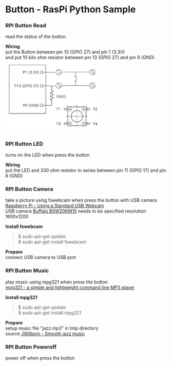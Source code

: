 # Button - RasPi Python Sample

### RPI Button Read
read the status of the button <br/>

**Wiring** <br/>
put the Button  between pin 13 (GPIO 27) and pin 1 (3.3V) <br/>
and put 10 kilo ohm resistor between pin 13 (GPIO 27) and pin 9 (GND) <br/>
<img src="https://github.com/FabLabKannai/RaspiStudy/blob/master/4_python/docs/button_circuit.png" width="300" /> <br/>

### RPI Button LED
turns on the LED when press the button <br/>

**Wiring** <br/>
put the LED and 330 ohm resistor in series between pin 11 (GPIO 17) and pin 6 (GND) <br/>

### RPI Button Camera
take a picture using fswebcam when press the button with USB camera  <br/>
[Raspberry Pi - Using a Standard USB Webcam](https://www.raspberrypi.org/documentation/usage/webcams/) <br/>
USB camera [Buffalo BSW20KM15](http://buffalo.jp/product/multimedia/web-camera/bsw20km15/) needs to be specified resolution 1600x1200  <br/>

**Install fswebcam** <br/>
> $ sudo apt-get update <br/>
> $ sudo apt-get install fswebcam <br/>

**Prepare** <br/>
connect USB camera to USB port <br/>

### RPI Button Music
play music using mpg321 when press the button <br/>
[mpg321 - a simple and lightweight command line MP3 player](http://mpg321.sourceforge.net/) <br/>

**Install mpg321** <br/>
> $ sudo apt-get update <br/>
> $ sudo apt-get install mpg321 <br/>

**Prepare** <br/>
setup music file "jazz.mp3" in tmp directory <br/>
source [JWilborn - Smooth jazz music](https://soundcloud.com/jwilborn) <br/>

### RPI Button Poweroff
power off when press the button <br/>
